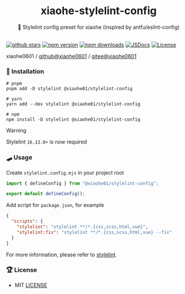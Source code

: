 <div align="center">
  <h1>xiaohe-stylelint-config</h1>
  <span>🤚 Stylelint config preset for xiaohe (inspired by antfu/eslint-config)</span>
</div>

<br>

[![github stars][github-stars-src]][github-stars-href]
[![npm version][npm-version-src]][npm-version-href]
[![npm downloads][npm-downloads-src]][npm-downloads-href]
[![JSDocs][jsdocs-src]][jsdocs-href]
[![License][license-src]][license-href]

xiaohe0601 / [github@xiaohe0601](https://github.com/xiaohe0601) / [gitee@xiaohe0601](https://gitee.com/xiaohe0601)

### 🚁 Installation

```shell
# pnpm
pnpm add -D stylelint @xiaohe01/stylelint-config

# yarn
yarn add --dev stylelint @xiaohe01/stylelint-config

# npm
npm install -D stylelint @xiaohe01/stylelint-config
```

> [!WARNING]
> Stylelint `16.13.0+` is now required

### 🛹 Usage

Create `stylelint.config.mjs` in your project root

```js
import { defineConfig } from "@xiaohe01/stylelint-config";

export default defineConfig();
```

Add script for `package.json`, for example

```json
{
  "scripts": {
    "stylelint": "stylelint **/*.{css,scss,html,vue}",
    "stylelint:fix": "stylelint **/*.{css,scss,html,vue} --fix"
  }
}
```

For more information, please refer to [stylelint](https://stylelint.io).

### 🏆 License

- MIT [LICENSE](./LICENSE)

[github-stars-src]: https://img.shields.io/github/stars/xiaohe0601/xiaohe-stylelint-config?style=flat&colorA=080f12&colorB=1fa669&logo=GitHub
[github-stars-href]: https://github.com/xiaohe0601/xiaohe-stylelint-config
[npm-version-src]: https://img.shields.io/npm/v/@xiaohe01/stylelint-config?style=flat&colorA=080f12&colorB=1fa669
[npm-version-href]: https://npmjs.com/package/@xiaohe01/stylelint-config
[npm-downloads-src]: https://img.shields.io/npm/dm/@xiaohe01/stylelint-config?style=flat&colorA=080f12&colorB=1fa669
[npm-downloads-href]: https://npmjs.com/package/@xiaohe01/stylelint-config
[jsdocs-src]: https://img.shields.io/badge/jsdocs-reference-080f12?style=flat&colorA=080f12&colorB=1fa669
[jsdocs-href]: https://www.jsdocs.io/package/@xiaohe01/stylelint-config
[license-src]: https://img.shields.io/github/license/xiaohe0601/xiaohe-stylelint-config.svg?style=flat&colorA=080f12&colorB=1fa669
[license-href]: https://github.com/xiaohe0601/xiaohe-stylelint-config/blob/main/LICENSE